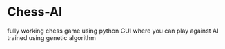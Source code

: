 # Chess-AI
fully working chess game using python GUI where you can play against AI trained using genetic algorithm 
